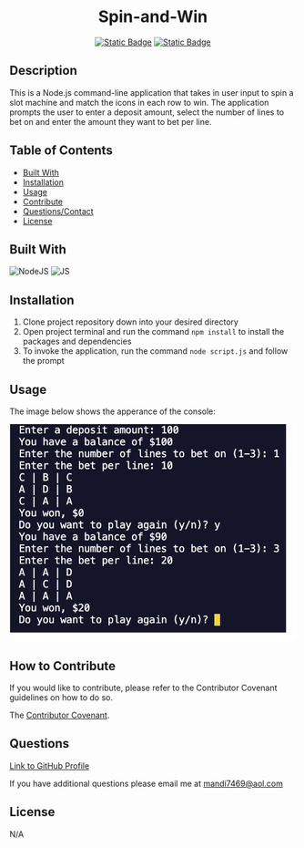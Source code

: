 <div align="center">

# Spin-and-Win

[![Static Badge](https://img.shields.io/badge/GitHub-mandi7469-darkgreen)](https://github.com/mandi7469)
[![Static Badge](https://img.shields.io/badge/LinkedIn-amandachanga-blue%20)](https://www.linkedin.com/in/amanda-changa/)

</div>

## Description

This is a Node.js command-line application that takes in user input to spin a slot machine and match the icons in each row to win. The application prompts the user to enter a deposit amount, select the number of lines to bet on and enter the amount they want to bet per line.

## Table of Contents 

- [Built With](#built-with)
- [Installation](#installation)
- [Usage](#usage)
- [Contribute](#how-to-contribute)
- [Questions/Contact](#questions)
- [License](#license)

## Built With

<img height="50" width="50" alt="NodeJS" src="https://cdn.jsdelivr.net/gh/devicons/devicon@latest/icons/nodejs/nodejs-plain-wordmark.svg" /> <img height="50" width="50" alt="JS" src="https://cdn.jsdelivr.net/gh/devicons/devicon@latest/icons/javascript/javascript-plain.svg" />
          
## Installation

1. Clone project repository down into your desired directory 
2. Open project terminal and run the command `npm install` to install the packages and dependencies 
3. To invoke the application, run the command `node script.js` and follow the prompt

## Usage

The image below shows the apperance of the console:

![alt text](./assets/images/consoleDisplay.png)

## How to Contribute

If you would like to contribute, please refer to the Contributor Covenant guidelines on how to do so.

The [Contributor Covenant](https://www.contributor-covenant.org/).

## Questions

[Link to GitHub Profile](https://github.com/mandi7469)

If you have additional questions please email me at mandi7469@aol.com

## License

N/A
